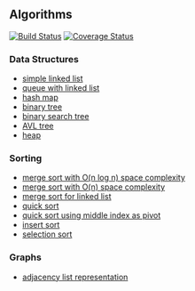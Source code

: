 ## Algorithms
[![Build Status](https://travis-ci.org/apulbere/algorithms.svg?branch=master)](https://travis-ci.org/apulbere/algorithms)
[![Coverage Status](https://coveralls.io/repos/github/apulbere/algorithms/badge.svg?branch=master)](https://coveralls.io/github/apulbere/algorithms?branch=master)


### Data Structures
* [simple linked list](src/main/java/com/apulbere/algorithms/SimpleLinkedList.java)
* [queue with linked list](src/main/java/com/apulbere/algorithms/LinkedListBasedQueue.java)
* [hash map](src/main/java/com/apulbere/algorithms/HashMapWithLinearProbing.java)
* [binary tree](src/main/java/com/apulbere/algorithms/tree/BinaryTree.java)
* [binary search tree](src/main/java/com/apulbere/algorithms/tree/BinarySearchTree.java)
* [AVL tree](csrc/main/java/com/apulbere/algorithms/tree/AVLTree.java)
* [heap](src/main/java/com/apulbere/algorithms/Heap.java)

### Sorting
* [merge sort with O(n log n) space complexity](src/main/java/com/apulbere/algorithms/sort/MergeSort.java)
* [merge sort with O(n) space complexity](src/main/java/com/apulbere/algorithms/sort/MergeSortOnSpaceComplexity.java)
* [merge sort for linked list](src/main/java/com/apulbere/algorithms/sort/MergeSortForLinkedList.java)
* [quick sort](src/main/java/com/apulbere/algorithms/sort/QuickSortLomutoPartition.java)
* [quick sort using middle index as pivot](src/main/java/com/apulbere/algorithms/sort/QuickSortLomutoPartitionMiddlePivot.java)
* [insert sort](src/main/java/com/apulbere/algorithms/sort/InsertSort.java)
* [selection sort](src/main/java/com/apulbere/algorithms/sort/SelectionSort.java)

### Graphs
* [adjacency list representation](src/main/java/com/apulbere/algorithms/graph/AdjacencyListGraph.java)
